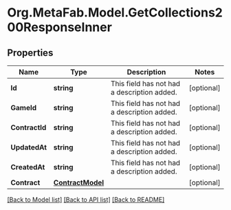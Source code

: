 
# Org.MetaFab.Model.GetCollections200ResponseInner

## Properties

Name | Type | Description | Notes
------------ | ------------- | ------------- | -------------
**Id** | **string** | This field has not had a description added. | [optional] 
**GameId** | **string** | This field has not had a description added. | [optional] 
**ContractId** | **string** | This field has not had a description added. | [optional] 
**UpdatedAt** | **string** | This field has not had a description added. | [optional] 
**CreatedAt** | **string** | This field has not had a description added. | [optional] 
**Contract** | [**ContractModel**](ContractModel.md) |  | [optional] 

[[Back to Model list]](../README.md#documentation-for-models)
[[Back to API list]](../README.md#documentation-for-api-endpoints)
[[Back to README]](../README.md)

